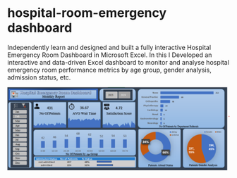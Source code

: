 # hospital-room-emergency dashboard
Independently learn and designed and built a fully interactive Hospital Emergency Room Dashboard in      Microsoft Excel. 
In this I Developed an interactive and data-driven Excel dashboard to monitor and analyse hospital emergency room performance metrics by age group, gender analysis, admission status, etc.

![image alt](https://github.com/AryanChaudhary23/hospital-room-emergency/blob/2a19b56d975f6005cc9704fb5a506f1c277fe7aa/hospital%20emergency%20room%20dashboard.png)

